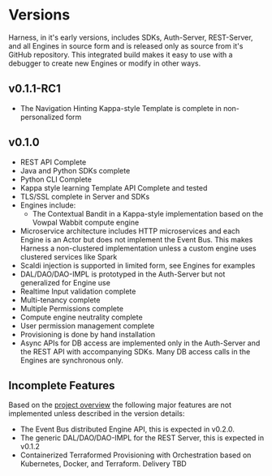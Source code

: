 # Versions

Harness, in it's early versions, includes SDKs, Auth-Server, REST-Server, and all Engines in source form and is released only as source from it's GitHub repository. This integrated build makes it easy to use with a debugger to create new Engines or modify in other ways.

## v0.1.1-RC1

 - The Navigation Hinting Kappa-style Template is complete in non-personalized form

## v0.1.0

 - REST API Complete
 - Java and Python SDKs complete
 - Python CLI Complete
 - Kappa style learning Template API Complete and tested
 - TLS/SSL complete in Server and SDKs
 - Engines include:
    - The Contextual Bandit in a Kappa-style implementation based on the Vowpal Wabbit compute engine
 - Microservice architecture includes HTTP microservices and each Engine is an Actor but does not implement the Event Bus. This makes Harness a non-clustered implementation unless a custom engine uses clustered services like Spark
 - Scaldi injection is supported in limited form, see Engines for examples
 - DAL/DAO/DAO-IMPL is prototyped in the Auth-Server but not generalized for Engine use
 - Realtime Input validation complete
 - Multi-tenancy complete
 - Multiple Permissions complete
 - Compute engine neutrality complete
 - User permission management complete
 - Provisioning is done by hand installation
 - Async APIs for DB access are implemented only in the Auth-Server and the REST API with accompanying SDKs. Many DB access calls in the Engines are synchronous only. 

## Incomplete Features

Based on the [project overview](README.md) the following major features are not implemented unless described in the version details:

 - The Event Bus distributed Engine API, this is expected in v0.2.0.
 - The generic DAL/DAO/DAO-IMPL for the REST Server, this is expected in v0.1.2
 - Containerized Terraformed Provisioning with Orchestration based on Kubernetes, Docker, and Terraform. Delivery TBD